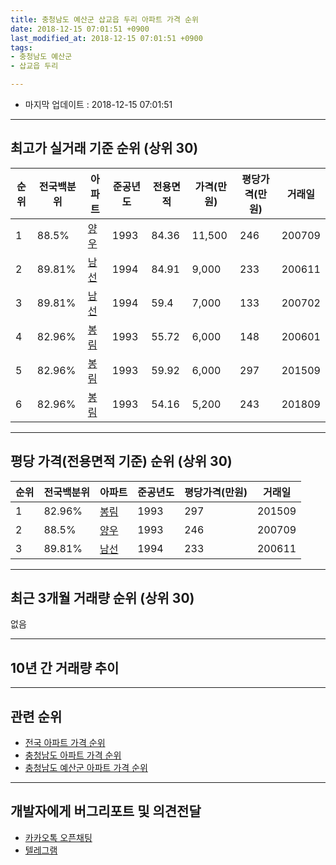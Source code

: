 ```yaml
---
title: 충청남도 예산군 삽교읍 두리 아파트 가격 순위
date: 2018-12-15 07:01:51 +0900
last_modified_at: 2018-12-15 07:01:51 +0900
tags:
- 충청남도 예산군
- 삽교읍 두리

---
```


* 마지막 업데이트 : 2018-12-15 07:01:51

---

## 최고가 실거래 기준 순위 (상위 30)


|순위|전국백분위|아파트|준공년도|전용면적|가격(만원)|평당가격(만원)|거래일|
|---|---|---|---|---|---|---|---|
|1|88.5%|[양우](https://search.naver.com/search.naver?query=%EC%B6%A9%EC%B2%AD%EB%82%A8%EB%8F%84+%EC%98%88%EC%82%B0%EA%B5%B0+%EC%82%BD%EA%B5%90%EC%9D%8D+%EB%91%90%EB%A6%AC+%EC%96%91%EC%9A%B0)|1993|84.36|11,500|246|200709|
|2|89.81%|[남선](https://search.naver.com/search.naver?query=%EC%B6%A9%EC%B2%AD%EB%82%A8%EB%8F%84+%EC%98%88%EC%82%B0%EA%B5%B0+%EC%82%BD%EA%B5%90%EC%9D%8D+%EB%91%90%EB%A6%AC+%EB%82%A8%EC%84%A0)|1994|84.91|9,000|233|200611|
|3|89.81%|[남선](https://search.naver.com/search.naver?query=%EC%B6%A9%EC%B2%AD%EB%82%A8%EB%8F%84+%EC%98%88%EC%82%B0%EA%B5%B0+%EC%82%BD%EA%B5%90%EC%9D%8D+%EB%91%90%EB%A6%AC+%EB%82%A8%EC%84%A0)|1994|59.4|7,000|133|200702|
|4|82.96%|[봉림](https://search.naver.com/search.naver?query=%EC%B6%A9%EC%B2%AD%EB%82%A8%EB%8F%84+%EC%98%88%EC%82%B0%EA%B5%B0+%EC%82%BD%EA%B5%90%EC%9D%8D+%EB%91%90%EB%A6%AC+%EB%B4%89%EB%A6%BC)|1993|55.72|6,000|148|200601|
|5|82.96%|[봉림](https://search.naver.com/search.naver?query=%EC%B6%A9%EC%B2%AD%EB%82%A8%EB%8F%84+%EC%98%88%EC%82%B0%EA%B5%B0+%EC%82%BD%EA%B5%90%EC%9D%8D+%EB%91%90%EB%A6%AC+%EB%B4%89%EB%A6%BC)|1993|59.92|6,000|297|201509|
|6|82.96%|[봉림](https://search.naver.com/search.naver?query=%EC%B6%A9%EC%B2%AD%EB%82%A8%EB%8F%84+%EC%98%88%EC%82%B0%EA%B5%B0+%EC%82%BD%EA%B5%90%EC%9D%8D+%EB%91%90%EB%A6%AC+%EB%B4%89%EB%A6%BC)|1993|54.16|5,200|243|201809|


---

## 평당 가격(전용면적 기준) 순위 (상위 30)


|순위|전국백분위|아파트|준공년도|평당가격(만원)|거래일|
|---|---|---|---|---|---|
|1|82.96%|[봉림](https://search.naver.com/search.naver?query=%EC%B6%A9%EC%B2%AD%EB%82%A8%EB%8F%84+%EC%98%88%EC%82%B0%EA%B5%B0+%EC%82%BD%EA%B5%90%EC%9D%8D+%EB%91%90%EB%A6%AC+%EB%B4%89%EB%A6%BC)|1993|297|201509|
|2|88.5%|[양우](https://search.naver.com/search.naver?query=%EC%B6%A9%EC%B2%AD%EB%82%A8%EB%8F%84+%EC%98%88%EC%82%B0%EA%B5%B0+%EC%82%BD%EA%B5%90%EC%9D%8D+%EB%91%90%EB%A6%AC+%EC%96%91%EC%9A%B0)|1993|246|200709|
|3|89.81%|[남선](https://search.naver.com/search.naver?query=%EC%B6%A9%EC%B2%AD%EB%82%A8%EB%8F%84+%EC%98%88%EC%82%B0%EA%B5%B0+%EC%82%BD%EA%B5%90%EC%9D%8D+%EB%91%90%EB%A6%AC+%EB%82%A8%EC%84%A0)|1994|233|200611|


---

## 최근 3개월 거래량 순위 (상위 30)

없음

---

## 10년 간 거래량 추이


<div style="width:100%;">
    <canvas id="deal_progress" height="250"></canvas>
</div>

<script>
new Chart(document.getElementById("deal_progress"), {
    type: 'line',
    data: {
        labels: ['200812','200901','200902','200903','200904','200905','200906','200907','200908','200909','200910','200911','200912','201001','201002','201003','201004','201005','201006','201007','201008','201009','201010','201011','201012','201101','201102','201103','201104','201105','201106','201107','201108','201109','201110','201111','201112','201201','201202','201203','201204','201205','201206','201207','201208','201209','201210','201211','201212','201301','201302','201303','201304','201305','201306','201307','201308','201309','201310','201311','201312','201401','201402','201403','201404','201405','201406','201407','201408','201409','201410','201411','201412','201501','201502','201503','201504','201505','201506','201507','201508','201509','201510','201511','201512','201601','201602','201603','201604','201605','201606','201607','201608','201609','201610','201611','201612','201701','201702','201703','201704','201705','201706','201707','201708','201709','201710','201711','201712','201801','201802','201803','201804','201805','201806','201807','201808','201809','201810','201811','201812'],
        datasets: [{
            label: '실거래 수',
            pointRadius: 1,
            data: [0, 1, 0, 1, 0, 0, 0, 2, 0, 2, 0, 0, 0, 2, 0, 0, 1, 2, 1, 0, 1, 3, 3, 0, 1, 3, 3, 1, 2, 0, 1, 0, 1, 0, 1, 1, 3, 2, 0, 1, 0, 2, 0, 1, 1, 1, 1, 1, 0, 0, 0, 1, 1, 0, 0, 0, 1, 0, 0, 0, 0, 0, 0, 0, 2, 2, 1, 0, 0, 1, 1, 0, 0, 1, 0, 1, 0, 0, 1, 0, 1, 1, 1, 0, 3, 0, 0, 0, 3, 1, 0, 2, 0, 0, 1, 0, 1, 0, 0, 1, 1, 1, 0, 1, 0, 0, 0, 0, 0, 2, 1, 2, 0, 0, 0, 0, 0, 4, 0, 0, 0],
            borderColor: "rgba(255, 201, 14, 1)",
            backgroundColor: "rgba(255, 201, 14, 0.5)",
            fill: true,
        }]
    },
    options: {
        responsive: true,
        title: {
            display: true,
            text: '10년간 거래량 추이'
        },
        tooltips: {
            mode: 'index',
            intersect: false,
        },
        hover: {
            mode: 'nearest',
            intersect: true
        },
        scales: {
            xAxes: [{
                display: true,
                scaleLabel: {
                    display: true,
                    labelString: '년/월'
                }
            }],
            yAxes: [{
                display: true,
                ticks: {
                    suggestedMin: 0,
                },
                scaleLabel: {
                    display: true,
                    labelString: '실거래 수'
                }
            }]
        }
    }
});

</script>


---

## 관련 순위

- [전국 아파트 가격 순위](https://inasie.github.io/apt-ranking/전국)
- [충청남도 아파트 가격 순위](https://inasie.github.io/apt-ranking/충청남도)
- [충청남도 예산군 아파트 가격 순위](https://inasie.github.io/apt-ranking/충청남도-예산군)


---

## 개발자에게 버그리포트 및 의견전달

- [카카오톡 오픈채팅](https://open.kakao.com/o/gLJUAP4)
- [텔레그램](https://t.me/inasie)

